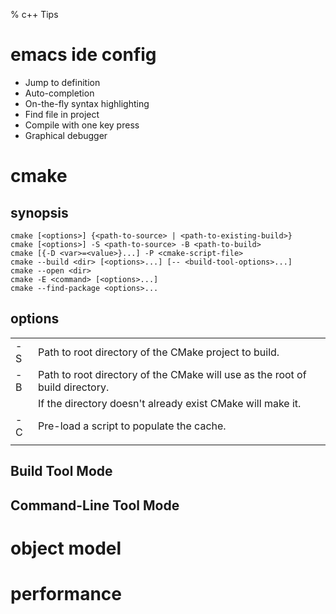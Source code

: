 % c++ Tips

<link id="linkstyle" rel='stylesheet' href='css/markdown.css'/>

# emacs ide config #

* Jump to definition
* Auto-completion
* On-the-fly syntax highlighting
* Find file in project
* Compile with one key press
* Graphical debugger

# cmake #

## synopsis ##

``` shell
cmake [<options>] {<path-to-source> | <path-to-existing-build>}
cmake [<options>] -S <path-to-source> -B <path-to-build>
cmake [{-D <var>=<value>}...] -P <cmake-script-file>
cmake --build <dir> [<options>...] [-- <build-tool-options>...]
cmake --open <dir>
cmake -E <command> [<options>...]
cmake --find-package <options>...
```

## options ##
|                     |                                                                              |
|---------------------|------------------------------------------------------------------------------|
| -S <path-to-source> | Path to root directory of the CMake project to build.                        |
| -B <path-to-build>  | Path to root directory of the CMake will use as the root of build directory. |
|                     | If the directory doesn't already exist CMake will make it.                   |
| -C <initial-cache>  | Pre-load a script to populate the cache.                                     |
|                     |                                                                              |

## Build Tool Mode ##

## Command-Line Tool Mode ##

# object model #

# performance #

